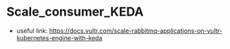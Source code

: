 # Scale_consumer_KEDA
 - useful link: https://docs.vultr.com/scale-rabbitmq-applications-on-vultr-kubernetes-engine-with-keda
